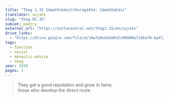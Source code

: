 ```yaml
---
title: "Thag 1.35 Sāmaññakānittheragāthā: Sāmaññakāni"
translator: sujato
slug: "thag.01.35"
subcat: poetry
external_url: "https://suttacentral.net/thag1.35/en/sujato"
drive_links:
  - "https://drive.google.com/file/d/1NwTq9udaXmR1EcDN98NalI4ba7N-bp47/view?usp=drivesdk"
tags:
  - function
  - social
  - monastic-advice
  - thag
year: 2018
pages: 1
---
```


> They get a good reputation and grow in fame,  
those who develop the direct route
